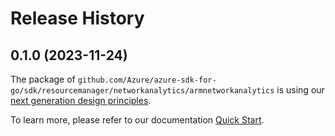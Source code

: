 # Release History

## 0.1.0 (2023-11-24)

The package of `github.com/Azure/azure-sdk-for-go/sdk/resourcemanager/networkanalytics/armnetworkanalytics` is using our [next generation design principles](https://azure.github.io/azure-sdk/general_introduction.html).

To learn more, please refer to our documentation [Quick Start](https://aka.ms/azsdk/go/mgmt).